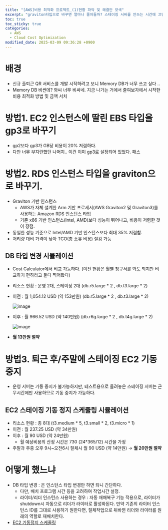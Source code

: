 ```yaml
---
title: "[AWS]비용 최적화 프로젝트_(1)현황 파악 및 해결안 모색"
excerpt: "graviton타입으로 바꾸면 얼마나 줄어들까? 스테이징 서버를 안쓰는 시간에 끄면 얼마나 줄어들까?"
toc: true
toc_sticky: true
categories:
  - AWS
  - Cloud Cost Optimization
modified_date: 2025-03-09 09:36:28 +0900
---
```


# 배경 
- 신규 출퇴근 QR 서비스를 개발 시작하려고 보니 Memory DB가 너무 쓰고 싶다 .. 
- Memory DB 비싼데? 와씨 너무 비싸네. 지금 나가는 거에서 줄여보자에서 시작한 비용 최적화 방법 및 금액 서치

# 방법1. EC2 인스턴스에 딸린 EBS 타입을 gp3로 바꾸기 
- gp2보다 gp3가 GB당 비용이 20% 저렴하다. 
- 다만 너무 부지런했던 나머지.. 이건 이미 gp3로 설정되어 있었다. 패스 

# 방법2. RDS 인스턴스 타입을 graviton으로 바꾸기. 
- Graviton 기반 인스턴스
  - AWS가 자체 설계한 Arm 기반 프로세서(AWS Graviton2 및 Graviton3)를 사용하는 Amazon RDS 인스턴스 타입
  - 기존 x86 기반 인스턴스(Intel, AMD)보다 성능이 뛰어나고, 비용이 저렴한 것이 장점.
- 동일한 성능 기준으로 Intel/AMD 기반 인스턴스보다 최대 35% 저렴함.
- 처리량 대비 가격이 낮아 TCO(총 소유 비용) 절감 가능
## DB 타입 변경 시뮬레이션
* Cost Calculator에서 비교 가능하다. (이전 현황은 월별 청구서를 봐도 되지만 비교하기 편하라고 둘다 찍어봤다) 
* 리소스 현황 : 운영 2대, 스테이징 2대 (db.r5.large \* 2 , db.t3.large \* 2)
* 이전 : 월 1,054.12 USD (약 153만원)
    (db.r5.large \* 2 , db.t3.large \* 2)
      
  ![image](https://github.com/user-attachments/assets/a6ea1f01-2197-428c-85ae-abe468beb2b8)

  
* 이후 : 월 966.52 USD (약 140만원)
    (db.r6g.large \* 2 , db.t4g.large \* 2)
      
    ![image](https://github.com/user-attachments/assets/3f4837f6-57eb-46c0-9c1b-06a5f593aba3)

* **월 13만원 절약**

# 방법3. 퇴근 후/주말에 스테이징 EC2 기동 중지
- 운영 서버는 기동 중지가 불가능하지만, 테스트용으로 올려놓은 스테이징 서버는 근무시간에만 사용하므로 기동 중지가 가능하다.

## EC2 스테이징 기동 정지 스케줄링 시뮬레이션

* 리소스 현황 : 총 8대 (t3.medium \* 5, t3.small \* 2, t3.micro \* 1)
* 이전 : 월 237.25 USD (약 34만원)
* 이후 : 월 90 USD (약 24만원)
  * 월 예상비용의 산정 시간은 730 (24*365/12) 시간을 가정 
* 주말과 주중 오후 9시\~오전6시 절체시 월 90 USD (약 14만원) -> **월 20만원 절약**

# 어떻게 했느냐
- DB 타입 변경 : 은 인스턴스 타입 변경만 하면 되니 간단하다.
    - 다만, 배치 프로그램 시간 등을 고려하여 작업시간 설정.
    - 라이터/리더 인스턴스 사용하는 경우 : 자동 재해복구 기능 적용으로, 라이터가 shutdown시 자동으로 리더가 라이터로 활성화된다. 만약 기존의 라이터 인스턴스 ID를 그대로 사용하기 원한다면, 절체작업으로 뒤바뀐 리더와 라이터를 원래의 역할로 재배치한다.
- [EC2 기동정지 스케줄링]()

